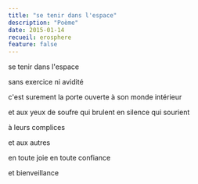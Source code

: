 ```yaml
---
title: "se tenir dans l'espace"
description: "Poème"
date: 2015-01-14
recueil: erosphere
feature: false
---
```


se tenir dans l'espace

sans exercice
ni avidité

c'est surement la porte ouverte
à son monde intérieur

et aux yeux de soufre
qui brulent en silence
qui sourient

à leurs complices

et aux autres

en toute joie
en toute confiance

et bienveillance
